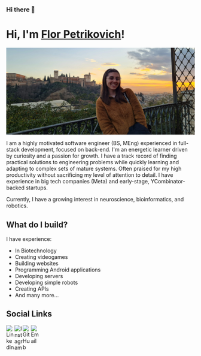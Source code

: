 ### Hi there 👋

# Hi, I'm [Flor Petrikovich](https://github.com/fpetrikovich)!

<img align="center" alt="Florencia Petrikovich | Cover" src="https://github.com/fpetrikovich/fpetrikovich/blob/main/resources/cover.jpg" />

I am a highly motivated software engineer (BS, MEng) experienced in full-stack development, focused on back-end. I'm an energetic learner driven by curiosity and a passion for growth. I have a track record of finding practical solutions to engineering problems while quickly learning and adapting to complex sets of mature systems. Often praised for my high productivity without sacrificing my level of attention to detail. I have experience in big tech companies (Meta) and early-stage, YCombinator-backed startups.

Currently, I have a growing interest in neuroscience, bioinformatics, and robotics.

## What do I build?

I have experience:
 - In Biotechnology
 - Creating videogames
 - Building websites
 - Programming Android applications
 - Developing servers
 - Developing simple robots
 - Creating APIs
 - And many more...

## Social Links

<a href="https://www.linkedin.com/in/florencia-petrikovich/">
  <img align="left" alt="Linkedin" width="22px" src="https://cdn.jsdelivr.net/npm/simple-icons@3.3.0/icons/linkedin.svg" />
</a>
<a href="https://www.instagram.com/florpetrikovich/?hl=en">
  <img align="left" alt="Instagram" width="22px" src="https://cdn.jsdelivr.net/npm/simple-icons@3.3.0/icons/instagram.svg" />
</a>
<a href="https://github.com/fpetrikovich">
  <img align="left" alt="GitHub" width="22px" src="https://cdn.jsdelivr.net/npm/simple-icons@3.3.0/icons/github.svg" />
</a>
<a href="mailto:fpetrikovich@gmail.com">
  <img align="left" alt="Email" width="22px" src="https://cdn.jsdelivr.net/npm/simple-icons@3.3.0/icons/gmail.svg" />
</a>
</br>

<!--
**fpetrikovich/fpetrikovich** is a ✨ _special_ ✨ repository because its `README.md` (this file) appears on your GitHub profile.

Here are some ideas to get you started:

- 🔭 I’m currently working on ...
- 🌱 I’m currently learning ...
- 👯 I’m looking to collaborate on ...
- 🤔 I’m looking for help with ...
- 💬 Ask me about ...
- 📫 How to reach me: ...
- 😄 Pronouns: ...
- ⚡ Fun fact: ...
-->
